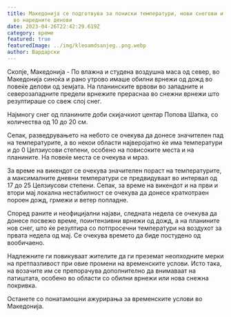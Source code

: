 ```yaml
---
title: Македонија се подготвува за пониски температури, нови снегови и дождови
  во наредните денови
date: 2023-04-26T22:42:29.619Z
category: време
featured: true
featuredImage: ../img/kleoamdsanjeg..png.webp
author: Вардарски
---
```


Скопје, Македонија - По влажна и студена воздушна маса од север, во Македонија синоќа и рано утрово имаше обилни врнежи од дожд во повеќе делови од земјата. На планинските врвови во западните и северозападните предели врнежите прераснаа во снежни врнежи што резултираше со свеж слој снег.

Најмногу снег од планините доби скијачкиот центар Попова Шапка, со количества од 10 до 20 см.

Сепак, разведрувањето на небото се очекува да донесе значителен пад на температурите, а во некои области најверојатно ќе има температури и до 0 Целзиусови степени, особено на повисоките места и на планините. На повеќе места се очекува и мраз.

За време на викендот се очекува значителен пораст на температурите, а максималните дневни температури се предвидуваат во интервал од 17 до 25 Целзиусови степени. Сепак, за време на викендот и на први и втори мај локална нестабилност се очекува да донесе краткотраен пороен дожд, грмежи и ветер попладне.

Според раните и неофицијални најави, следната недела се очекува да донесе посвежо време, поинтензивни врнежи од дожд, а на планините нов снег, што ќе резултира со потпросечни температури на воздухот за првата недела од мај. Се очекува времето да биде постудено од вообичаено.

Надлежните ги повикуваат жителите да ги преземат неопходните мерки на претпазливост при овие промени на временските услови. Исто така, на возачите им се препорачува дополнително да внимаваат на патиштата, особено во области со обилни врнежи или нова снежна покривка.

Останете со понатамошни ажурирања за временските услови во Македонија.
